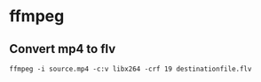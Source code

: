 # ffmpeg


## Convert mp4 to flv
```
ffmpeg -i source.mp4 -c:v libx264 -crf 19 destinationfile.flv
```